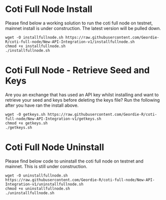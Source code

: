 # Coti Full Node Install
Please find below a working solution to run the coti full node on testnet, mainnet install is under construction. The latest version will be pulled down.

```
wget -O installfullnode.sh https://raw.githubusercontent.com/Geordie-R/coti-full-node/New-API-Integration-v1/installfullnode.sh
chmod +x installfullnode.sh
./installfullnode.sh

```


# Coti Full Node - Retrieve Seed and Keys
Are you an exchange that has used an API key whilst installing and want to retrieve your seed and keys before deleting the keys file? Run the following after you have ran the install above.

```
wget -O getkeys.sh https://raw.githubusercontent.com/Geordie-R/coti-full-node/New-API-Integration-v1/getkeys.sh
chmod +x getkeys.sh
./getkeys.sh

```




# Coti Full Node Uninstall
Please find below code to uninstall the coti full node on testnet and mainnet.  This is still under construction.

```
wget -O uninstallfullnode.sh https://raw.githubusercontent.com/Geordie-R/coti-full-node/New-API-Integration-v1/uninstallfullnode.sh
chmod +x uninstallfullnode.sh
./uninstallfullnode.sh

```



